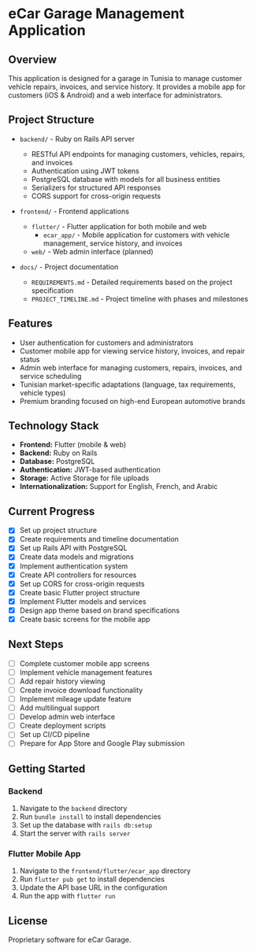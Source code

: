 # eCar Garage Management Application

## Overview
This application is designed for a garage in Tunisia to manage customer vehicle repairs, invoices, and service history. It provides a mobile app for customers (iOS & Android) and a web interface for administrators.

## Project Structure
- `backend/` - Ruby on Rails API server
  - RESTful API endpoints for managing customers, vehicles, repairs, and invoices
  - Authentication using JWT tokens
  - PostgreSQL database with models for all business entities
  - Serializers for structured API responses
  - CORS support for cross-origin requests

- `frontend/` - Frontend applications
  - `flutter/` - Flutter application for both mobile and web
    - `ecar_app/` - Mobile application for customers with vehicle management, service history, and invoices
  - `web/` - Web admin interface (planned)

- `docs/` - Project documentation
  - `REQUIREMENTS.md` - Detailed requirements based on the project specification
  - `PROJECT_TIMELINE.md` - Project timeline with phases and milestones

## Features
- User authentication for customers and administrators
- Customer mobile app for viewing service history, invoices, and repair status
- Admin web interface for managing customers, repairs, invoices, and service scheduling
- Tunisian market-specific adaptations (language, tax requirements, vehicle types)
- Premium branding focused on high-end European automotive brands

## Technology Stack
- **Frontend:** Flutter (mobile & web)
- **Backend:** Ruby on Rails
- **Database:** PostgreSQL
- **Authentication:** JWT-based authentication
- **Storage:** Active Storage for file uploads
- **Internationalization:** Support for English, French, and Arabic

## Current Progress
- [x] Set up project structure
- [x] Create requirements and timeline documentation
- [x] Set up Rails API with PostgreSQL
- [x] Create data models and migrations
- [x] Implement authentication system
- [x] Create API controllers for resources
- [x] Set up CORS for cross-origin requests
- [x] Create basic Flutter project structure
- [x] Implement Flutter models and services
- [x] Design app theme based on brand specifications
- [x] Create basic screens for the mobile app

## Next Steps
- [ ] Complete customer mobile app screens
- [ ] Implement vehicle management features
- [ ] Add repair history viewing
- [ ] Create invoice download functionality
- [ ] Implement mileage update feature
- [ ] Add multilingual support
- [ ] Develop admin web interface
- [ ] Create deployment scripts
- [ ] Set up CI/CD pipeline
- [ ] Prepare for App Store and Google Play submission

## Getting Started
### Backend
1. Navigate to the `backend` directory
2. Run `bundle install` to install dependencies
3. Set up the database with `rails db:setup`
4. Start the server with `rails server`

### Flutter Mobile App
1. Navigate to the `frontend/flutter/ecar_app` directory
2. Run `flutter pub get` to install dependencies
3. Update the API base URL in the configuration
4. Run the app with `flutter run`

## License
Proprietary software for eCar Garage. 